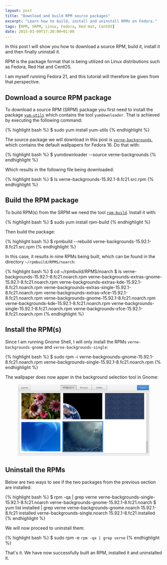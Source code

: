 ```yaml
---
layout: post
title: "Download and build RPM source packages"
excerpt: "Learn how to build, install and uninstall RPMs on Fedora."
tags: [RPM, SRPM, Linux, Fedora, Red Hat, CentOS]
date: 2015-03-09T17:30:00+01:00
---
```


In this post I will show you how to download a source RPM, build it, install it
and then finally uninstall it.

RPM is the package format that is being utilized on Linux distributions such as
Fedora, Red Hat and CentOS.

I am myself running Fedora 21, and this tutorial will therefore be given from
that perspective.

## Download a source RPM package

To download a source RPM (SRPM) package you first need to install the package
[`yum-utils`](http://linux.die.net/man/1/yum-utils) which contains the tool
`yumdownloader`. That is achieved by executing the following command:

{% highlight bash %}
$ sudo yum install yum-utils
{% endhighlight %}

The source package we will download in this post is
[`verne-backgrounds`](https://apps.fedoraproject.org/packages/verne-backgrounds/overview/),
which contains the default wallpapers for Fedora 16. Do that with:

{% highlight bash %}
$ yumdownloader --source verne-backgrounds
{% endhighlight %}

Which results in the following file being downloaded:

{% highlight bash %}
$ ls
verne-backgrounds-15.92.1-8.fc21.src.rpm
{% endhighlight %}

## Build the RPM package

To build RPM(s) from the SRPM we need the tool
[`rpm-build`](http://www.rpm.org/max-rpm-snapshot/rpmbuild.8.html). Install it
with:

{% highlight bash %}
$ sudo yum install rpm-build
{% endhighlight %}

Then build the package:

{% highlight bash %}
$ rpmbuild --rebuild verne-backgrounds-15.92.1-8.fc21.src.rpm
{% endhighlight %}

In this case, it results in nine RPMs being built, which can be found in the
directory `~/rpmbuild/RPMS/noarch`:

{% highlight bash %}
$ cd ~/rpmbuild/RPMS/noarch
$ ls
verne-backgrounds-15.92.1-8.fc21.noarch.rpm
verne-backgrounds-extras-gnome-15.92.1-8.fc21.noarch.rpm
verne-backgrounds-extras-kde-15.92.1-8.fc21.noarch.rpm
verne-backgrounds-extras-single-15.92.1-8.fc21.noarch.rpm
verne-backgrounds-extras-xfce-15.92.1-8.fc21.noarch.rpm
verne-backgrounds-gnome-15.92.1-8.fc21.noarch.rpm
verne-backgrounds-kde-15.92.1-8.fc21.noarch.rpm
verne-backgrounds-single-15.92.1-8.fc21.noarch.rpm
verne-backgrounds-xfce-15.92.1-8.fc21.noarch.rpm
{% endhighlight %}

## Install the RPM(s)

Since I am running Gnome Shell, I will only install the RPMs
`verne-backgrounds-gnome` and `verne-backgrounds-single`:

{% highlight bash %}
$ sudo rpm -i verne-backgrounds-gnome-15.92.1-8.fc21.noarch.rpm verne-backgrounds-single-15.92.1-8.fc21.noarch.rpm
{% endhighlight %}

The wallpaper does now apper in the background selection tool in Gnome:

<figure>
	<img src="/images/rpm/img1.jpg">
</figure>

## Uninstall the RPMs

Below are two ways to see if the two packages from the previous section are
installed:

{% highlight bash %}
$ rpm -qa | grep verne
verne-backgrounds-single-15.92.1-8.fc21.noarch
verne-backgrounds-gnome-15.92.1-8.fc21.noarch
$ yum list installed | grep verne
verne-backgrounds-gnome.noarch         15.92.1-8.fc21                  installed
verne-backgrounds-single.noarch        15.92.1-8.fc21                  installed
{% endhighlight %}

We will now proceed to uninstall them:

{% highlight bash %}
$ sudo rpm -e `rpm -qa | grep verne`
{% endhighlight %}

That's it. We have now successfully built an RPM, installed it and uninstalled
it.
